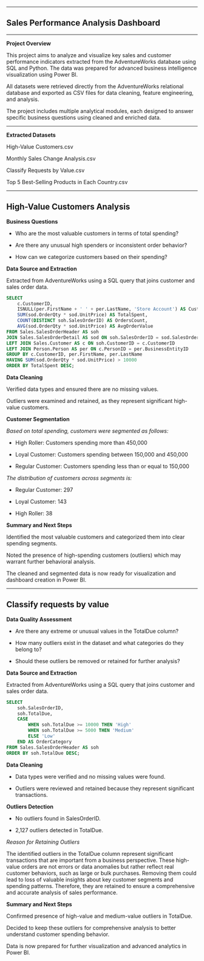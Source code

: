 ------
Sales Performance Analysis Dashboard
-----

---
**Project Overview**

This project aims to analyze and visualize key sales and customer performance indicators extracted from the AdventureWorks database using SQL and Python. The data was prepared for advanced business intelligence visualization using Power BI.

All datasets were retrieved directly from the AdventureWorks relational database and exported as CSV files for data cleaning, feature engineering, and analysis.

The project includes multiple analytical modules, each designed to answer specific business questions using cleaned and enriched data.

---
**Extracted Datasets**

High-Value Customers.csv

Monthly Sales Change Analysis.csv

Classify Requests by Value.csv

Top 5 Best-Selling Products in Each Country.csv

-------

High-Value Customers Analysis
----
**Business Questions**

- Who are the most valuable customers in terms of total spending?

- Are there any unusual high spenders or inconsistent order behavior?

- How can we categorize customers based on their spending?

**Data Source and Extraction**

Extracted from AdventureWorks using a SQL query that joins customer and sales order data.

```sql
SELECT 
    c.CustomerID,
    ISNULL(per.FirstName + ' ' + per.LastName, 'Store Account') AS CustomerName,
    SUM(sod.OrderQty * sod.UnitPrice) AS TotalSpent,
    COUNT(DISTINCT soh.SalesOrderID) AS OrdersCount,
    AVG(sod.OrderQty * sod.UnitPrice) AS AvgOrderValue
FROM Sales.SalesOrderHeader AS soh
JOIN Sales.SalesOrderDetail AS sod ON soh.SalesOrderID = sod.SalesOrderID
LEFT JOIN Sales.Customer AS c ON soh.CustomerID = c.CustomerID
LEFT JOIN Person.Person AS per ON c.PersonID = per.BusinessEntityID
GROUP BY c.CustomerID, per.FirstName, per.LastName
HAVING SUM(sod.OrderQty * sod.UnitPrice) > 10000
ORDER BY TotalSpent DESC;
```

**Data Cleaning**

Verified data types and ensured there are no missing values.

Outliers were examined and retained, as they represent significant high-value customers.

**Customer Segmentation**

*Based on total spending, customers were segmented as follows:*

- High Roller: Customers spending more than 450,000

- Loyal Customer: Customers spending between 150,000 and 450,000

- Regular Customer: Customers spending less than or equal to 150,000

*The distribution of customers across segments is:*

- Regular Customer: 297

- Loyal Customer: 143

- High Roller: 38

**Summary and Next Steps**

Identified the most valuable customers and categorized them into clear spending segments.

Noted the presence of high-spending customers (outliers) which may warrant further behavioral analysis.

The cleaned and segmented data is now ready for visualization and dashboard creation in Power BI.

-----

Classify requests by value
----
**Data Quality Assessment**

- Are there any extreme or unusual values in the TotalDue column?

- How many outliers exist in the dataset and what categories do they belong to?

- Should these outliers be removed or retained for further analysis?

**Data Source and Extraction**

Extracted from AdventureWorks using a SQL query that joins customer and sales order data.

```sql
SELECT 
    soh.SalesOrderID,
    soh.TotalDue,
    CASE 
        WHEN soh.TotalDue >= 10000 THEN 'High'
        WHEN soh.TotalDue >= 5000 THEN 'Medium'
        ELSE 'Low'
    END AS OrderCategory
FROM Sales.SalesOrderHeader AS soh
ORDER BY soh.TotalDue DESC;
```

**Data Cleaning**

- Data types were verified and no missing values were found.

- Outliers were reviewed and retained because they represent significant transactions.

**Outliers Detection**

- No outliers found in SalesOrderID.

- 2,127 outliers detected in TotalDue.

*Reason for Retaining Outliers*

The identified outliers in the TotalDue column represent significant transactions that are important from a business perspective. These high-value orders are not errors or data anomalies but rather reflect real customer behaviors, such as large or bulk purchases. Removing them could lead to loss of valuable insights about key customer segments and spending patterns. Therefore, they are retained to ensure a comprehensive and accurate analysis of sales performance.

**Summary and Next Steps**


Confirmed presence of high-value and medium-value outliers in TotalDue.

Decided to keep these outliers for comprehensive analysis to better understand customer spending behavior.

Data is now prepared for further visualization and advanced analytics in Power BI.








